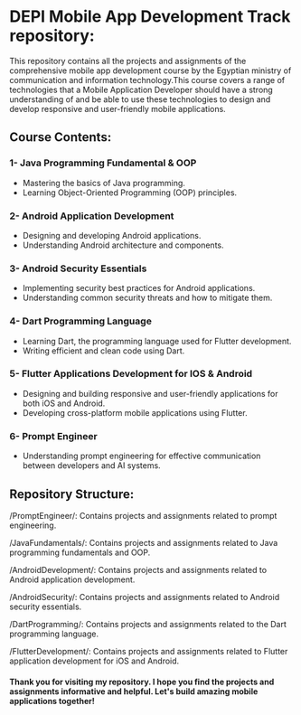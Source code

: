 # DEPI Mobile App Development Track repository:
This repository contains all the projects and assignments of the comprehensive mobile app development course by the Egyptian ministry of communication and information technology.This course covers a range of technologies that a Mobile Application Developer should have a strong understanding of and be able to use these technologies to design and develop responsive and user-friendly mobile applications. 

## Course Contents:
 
### 1- Java Programming Fundamental & OOP

- Mastering the basics of Java programming.
- Learning Object-Oriented Programming (OOP) principles.

### 2- Android Application Development

- Designing and developing Android applications.
- Understanding Android architecture and components.

### 3- Android Security Essentials

- Implementing security best practices for Android applications.
- Understanding common security threats and how to mitigate them.

### 4- Dart Programming Language

- Learning Dart, the programming language used for Flutter development.
- Writing efficient and clean code using Dart.

### 5- Flutter Applications Development for IOS & Android

- Designing and building responsive and user-friendly applications for both iOS and Android.
- Developing cross-platform mobile applications using Flutter.

### 6- Prompt Engineer

- Understanding prompt engineering for effective communication between developers and AI systems.


## Repository Structure:

/PromptEngineer/: Contains projects and assignments related to prompt engineering.

/JavaFundamentals/: Contains projects and assignments related to Java programming fundamentals and OOP.

/AndroidDevelopment/: Contains projects and assignments related to Android application development.

/AndroidSecurity/: Contains projects and assignments related to Android security essentials.

/DartProgramming/: Contains projects and assignments related to the Dart programming language.

/FlutterDevelopment/: Contains projects and assignments related to Flutter application development for iOS and Android.





#### Thank you for visiting my repository. I hope you find the projects and assignments informative and helpful. Let's build amazing mobile applications together!
